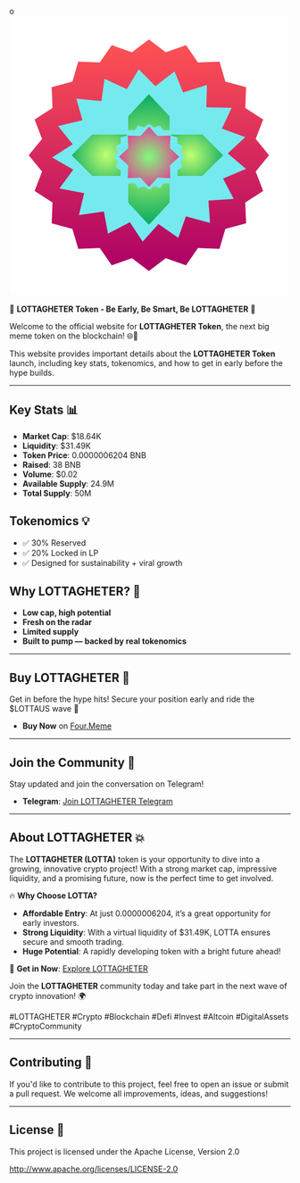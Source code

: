 o<img src="20241211_224134_0000.png">

🚨 **LOTTAGHETER Token - Be Early, Be Smart, Be LOTTAGHETER** 🚨

Welcome to the official website for **LOTTAGHETER Token**, the next big meme token on the blockchain! 🌐🚀

This website provides important details about the **LOTTAGHETER Token** launch, including key stats, tokenomics, and how to get in early before the hype builds. 

---

## Key Stats 📊

- **Market Cap**: $18.64K
- **Liquidity**: $31.49K
- **Token Price**: 0.0000006204 BNB
- **Raised**: 38 BNB
- **Volume**: $0.02
- **Available Supply**: 24.9M
- **Total Supply**: 50M

## Tokenomics 💡

- ✅ 30% Reserved
- ✅ 20% Locked in LP
- ✅ Designed for sustainability + viral growth

## Why LOTTAGHETER? 🚀

- **Low cap, high potential**
- **Fresh on the radar**
- **Limited supply**
- **Built to pump — backed by real tokenomics**

---

## Buy LOTTAGHETER 🛒

Get in before the hype hits! Secure your position early and ride the $LOTTAUS wave 🚀

- **Buy Now** on [Four.Meme](https://four.meme/token/0xf7ec0d107c9670826c1d8beafeb105d14e704444?code=HEMK9JC97H86)

---

## Join the Community 💬

Stay updated and join the conversation on Telegram! 

- **Telegram**: [Join LOTTAGHETER Telegram](https://t.me/lottaustoken)

---

## About LOTTAGHETER 💥

The **LOTTAGHETER (LOTTA)** token is your opportunity to dive into a growing, innovative crypto project! With a strong market cap, impressive liquidity, and a promising future, now is the perfect time to get involved.

🔥 **Why Choose LOTTA?**

- **Affordable Entry**: At just 0.0000006204, it’s a great opportunity for early investors.
- **Strong Liquidity**: With a virtual liquidity of $31.49K, LOTTA ensures secure and smooth trading.
- **Huge Potential**: A rapidly developing token with a bright future ahead!

🔗 **Get in Now**: [Explore LOTTAGHETER](https://four.meme/token/0xf7ec0d107c9670826c1d8beafeb105d14e704444?code=HEMK9JC97H86)

Join the **LOTTAGHETER** community today and take part in the next wave of crypto innovation! 🌍

#LOTTAGHETER #Crypto #Blockchain #Defi #Invest #Altcoin #DigitalAssets #CryptoCommunity 

---

## Contributing 🤝

If you'd like to contribute to this project, feel free to open an issue or submit a pull request. We welcome all improvements, ideas, and suggestions!

---

## License 📜

This project is licensed under the Apache License, Version 2.0

http://www.apache.org/licenses/LICENSE-2.0
